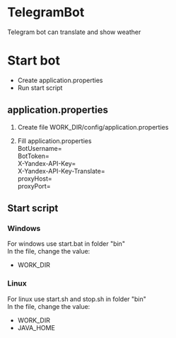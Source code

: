 # TelegramBot
Telegram bot can translate and show weather

# Start bot 
- Create application.properties  
- Run start script
  
## application.properties
1) Create file 
WORK_DIR/config/application.properties

2) Fill application.properties  
BotUsername=  
BotToken=  
X-Yandex-API-Key=  
X-Yandex-API-Key-Translate=  
proxyHost=  
proxyPort=

## Start script
### Windows
For windows use start.bat in folder "bin"  
In the file, change the value:  
- WORK_DIR  
### Linux
For linux use start.sh and stop.sh in folder "bin"  
In the file, change the value:  
- WORK_DIR 
- JAVA_HOME